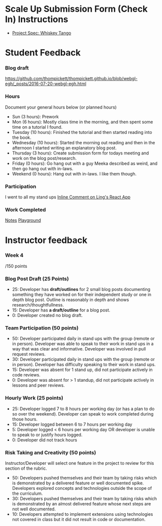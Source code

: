 # Scale Up Submission Form (Check In) Instructions

- [Project Spec: Whiskey Tango](https://github.com/turingschool/lesson_plans/blob/master/ruby_04-apis_and_scalability/independent_study_project.markdown)

# Student Feedback

### Blog draft

https://github.com/thompickett/thompickett.github.io/blob/webgl-egh/_posts/2016-07-20-webgl-egh.html

### Hours

Document your general hours below (or planned hours)

- Sun (3 hours): Prework 
- Mon (6 hours): Mostly class time in the morning, and then spent some time on a tutorial I found.
- Tuesday (10 hours): Finished the tutorial and then started reading into the book.
- Wednesday (10 hours): Started the morning out reading and then in the afternoon I started writing an explanatory blog post.
- Thursday (3 hours): Create submission form for todays meeting and work on the blog post/research.
- Friday (0 hours): Go hang out with a guy Meeka described as weird, and then go hang out with in-laws.
- Weekend (0 hours): Hang out with in-laws. I like them though.

### Participation

I went to all my stand ups
[Inline Comment on Ling's React App](https://github.com/lingtran/girlsquad/pull/3/files)

### Work Completed

[Notes](https://gist.github.com/thompickett/1edb8218769b211126ed291093fe6aaa)
[Playground](https://github.com/thompickett/webGl/tree/master/webgl-book-tutorial/1727_02/js)

# Instructor feedback

### Week 4

/150 points

### Blog Post Draft (25 Points)  

  * 25: Developer has **draft/outlines** for 2 small blog posts documenting something they have worked on for their independent study or one in depth blog post. Outline is reasonably in depth and shows research/thoughtfullness.
  * 15: Developer has **a draft/outline** for a blog post.
  * 0: Developer created no blog draft.

### Team Participation (50 points)

  * 50: Developer participated daily in stand ups with the group (remote or in person). Developer was able to speak to their work in stand ups in a way that was clear and informative. Developer was involved in pull request reviews.
  * 30: Developer participated daily in stand ups with the group (remote or in person). Developer has difficulty speaking to their work in stand ups.
  * 15: Developer was absent for 1 stand up, did not participate actively in code reviews.
  * 0: Developer was absent for > 1 standup, did not participate actively in lessons and peer reviews.

### Hourly Work (25 points)

  * 25: Developer logged 7 to 8 hours per working day (or has a plan to do so over the weekend). Developer can speak to work completed during those hours.
  * 15: Developer logged between 6 to 7 hours per working day
  * 5: Developer logged < 6 hours per working day OR developer is unable to speak to or justify hours logged.
  * 0: Developer did not track hours

### Risk Taking and Creativity (50 points)

Instructor/Developer will select one feature in the project to review for this section of the rubric.

  * 50: Developers pushed themselves and their team by taking risks which is demonstrated by a delivered feature or well documented spike. Developers explored concepts and technologies outside the scope of the curriculum.
  * 30: Developers pushed themselves and their team by taking risks which is demonstrated by an almost delivered feature whose next steps are not well documented.
  * 10: Developers attempted to implement extensions using technologies not covered in class but it did not result in code or documentation.
